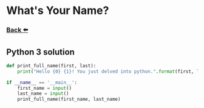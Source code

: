 
# What's Your Name?
### [Back ⬅️](README.md)

## **Python 3** solution

```py
def print_full_name(first, last):
    print("Hello {0} {1}! You just delved into python.".format(first, last))

if __name__ == '__main__':
    first_name = input()
    last_name = input()
    print_full_name(first_name, last_name)
```
